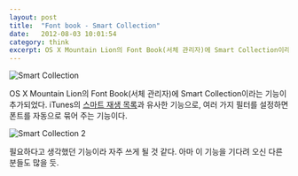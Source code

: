 ```yaml
---
layout: post
title:  "Font book - Smart Collection"
date:   2012-08-03 10:01:54
category: think
excerpt: OS X Mountain Lion의 Font Book(서체 관리자)에 Smart Collection이라는 기능이 추가되었다.
---
```


![Smart Collection](http://i.imgur.com/9udfu.png)

OS X Mountain Lion의 Font Book(서체 관리자)에 Smart Collection이라는 기능이 추가되었다.  iTunes의 [스마트 재생 목록](http://support.apple.com/kb/HT1801?viewlocale=ko_KR)과 유사한 기능으로, 여러 가지 필터를 설정하면 폰트를 자동으로 묶어 주는 기능이다.

![Smart Collection 2](http://i.imgur.com/HMuWv.png)

필요하다고 생각했던 기능이라 자주 쓰게 될 것 같다. 아마 이 기능을 기다려 오신 다른 분들도 많을 듯.